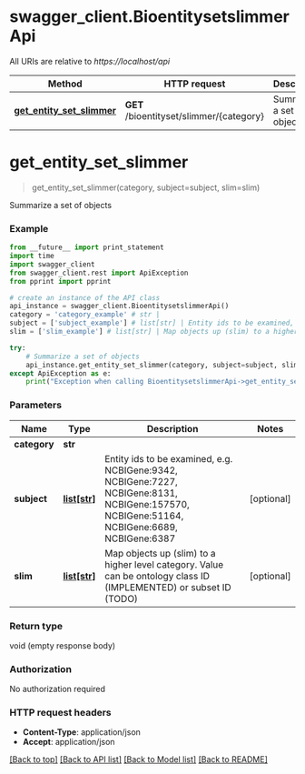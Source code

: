 # swagger_client.BioentitysetslimmerApi

All URIs are relative to *https://localhost/api*

Method | HTTP request | Description
------------- | ------------- | -------------
[**get_entity_set_slimmer**](BioentitysetslimmerApi.md#get_entity_set_slimmer) | **GET** /bioentityset/slimmer/{category} | Summarize a set of objects


# **get_entity_set_slimmer**
> get_entity_set_slimmer(category, subject=subject, slim=slim)

Summarize a set of objects

### Example 
```python
from __future__ import print_statement
import time
import swagger_client
from swagger_client.rest import ApiException
from pprint import pprint

# create an instance of the API class
api_instance = swagger_client.BioentitysetslimmerApi()
category = 'category_example' # str | 
subject = ['subject_example'] # list[str] | Entity ids to be examined, e.g. NCBIGene:9342, NCBIGene:7227, NCBIGene:8131, NCBIGene:157570, NCBIGene:51164, NCBIGene:6689, NCBIGene:6387 (optional)
slim = ['slim_example'] # list[str] | Map objects up (slim) to a higher level category. Value can be ontology class ID (IMPLEMENTED) or subset ID (TODO) (optional)

try: 
    # Summarize a set of objects
    api_instance.get_entity_set_slimmer(category, subject=subject, slim=slim)
except ApiException as e:
    print("Exception when calling BioentitysetslimmerApi->get_entity_set_slimmer: %s\n" % e)
```

### Parameters

Name | Type | Description  | Notes
------------- | ------------- | ------------- | -------------
 **category** | **str**|  | 
 **subject** | [**list[str]**](str.md)| Entity ids to be examined, e.g. NCBIGene:9342, NCBIGene:7227, NCBIGene:8131, NCBIGene:157570, NCBIGene:51164, NCBIGene:6689, NCBIGene:6387 | [optional] 
 **slim** | [**list[str]**](str.md)| Map objects up (slim) to a higher level category. Value can be ontology class ID (IMPLEMENTED) or subset ID (TODO) | [optional] 

### Return type

void (empty response body)

### Authorization

No authorization required

### HTTP request headers

 - **Content-Type**: application/json
 - **Accept**: application/json

[[Back to top]](#) [[Back to API list]](../README.md#documentation-for-api-endpoints) [[Back to Model list]](../README.md#documentation-for-models) [[Back to README]](../README.md)

